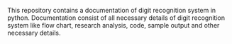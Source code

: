 This repository contains a documentation of digit recognition system in python.
Documentation consist of all necessary details of digit recognition system like flow chart, research analysis, code, sample output and other necessary details.
